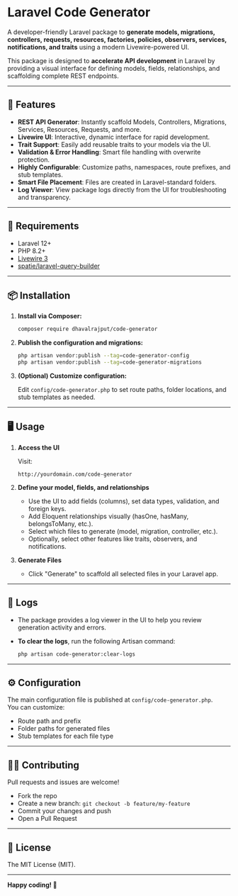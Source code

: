 # Laravel Code Generator

A developer-friendly Laravel package to **generate models, migrations, controllers, requests, resources, factories, policies, observers, services, notifications, and traits** using a modern Livewire-powered UI.

This package is designed to **accelerate API development** in Laravel by providing a visual interface for defining models, fields, relationships, and scaffolding complete REST endpoints.

---

## 🚀 Features

-   **REST API Generator**: Instantly scaffold Models, Controllers, Migrations, Services, Resources, Requests, and more.
-   **Livewire UI**: Interactive, dynamic interface for rapid development.
-   **Trait Support**: Easily add reusable traits to your models via the UI.
-   **Validation & Error Handling**: Smart file handling with overwrite protection.
-   **Highly Configurable**: Customize paths, namespaces, route prefixes, and stub templates.
-   **Smart File Placement**: Files are created in Laravel-standard folders.
-   **Log Viewer**: View package logs directly from the UI for troubleshooting and transparency.

---

## 🧩 Requirements

-   Laravel 12+
-   PHP 8.2+
-   [Livewire 3](https://livewire.laravel.com/)
-   [spatie/laravel-query-builder](https://github.com/spatie/laravel-query-builder)

---

## 📦 Installation

1. **Install via Composer:**

    ```bash
    composer require dhavalrajput/code-generator
    ```

2. **Publish the configuration and migrations:**

    ```bash
    php artisan vendor:publish --tag=code-generator-config
    php artisan vendor:publish --tag=code-generator-migrations
    ```

3. **(Optional) Customize configuration:**

    Edit `config/code-generator.php` to set route paths, folder locations, and stub templates as needed.

---

## 🖥️ Usage

1. **Access the UI**

    Visit:

    ```
    http://yourdomain.com/code-generator
    ```

2. **Define your model, fields, and relationships**

    - Use the UI to add fields (columns), set data types, validation, and foreign keys.
    - Add Eloquent relationships visually (hasOne, hasMany, belongsToMany, etc.).
    - Select which files to generate (model, migration, controller, etc.).
    - Optionally, select other features like traits, observers, and notifications.

3. **Generate Files**

    - Click "Generate" to scaffold all selected files in your Laravel app.

---

## 📜 Logs

-   The package provides a log viewer in the UI to help you review generation activity and errors.
-   **To clear the logs**, run the following Artisan command:

    ```bash
    php artisan code-generator:clear-logs
    ```

---

## ⚙️ Configuration

The main configuration file is published at `config/code-generator.php`.  
You can customize:

-   Route path and prefix
-   Folder paths for generated files
-   Stub templates for each file type

---

## 🧑‍💻 Contributing

Pull requests and issues are welcome!

-   Fork the repo
-   Create a new branch: `git checkout -b feature/my-feature`
-   Commit your changes and push
-   Open a Pull Request

---

## 📄 License

The MIT License (MIT).

---

**Happy coding! 🚀**
